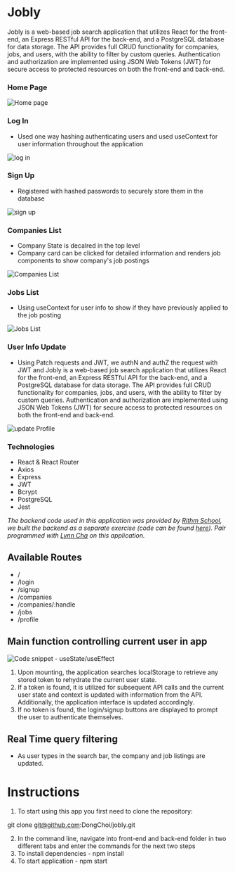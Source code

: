 # Jobly

Jobly is a web-based job search application that utilizes React for the front-end, an Express RESTful API for the back-end, and a PostgreSQL database for data storage. The API provides full CRUD functionality for companies, jobs, and users, with the ability to filter by custom queries. Authentication and authorization are implemented using JSON Web Tokens (JWT) for secure access to protected resources on both the front-end and back-end.

### Home Page

![Home page](./public/screenshots/HomePage.png "Homepage")

### Log In
- Used one way hashing authenticating users and used useContext for user information throughout the application


![log in ](./public/screenshots/Login.png "Log in")

### Sign Up
- Registered with hashed passwords to securely store them in the database


![sign up](./public/screenshots/SignUp.png "Sign up")

### Companies List
- Company State is decalred in the top level
- Company card can be clicked for detailed information and renders job components to show company's job postings


![Companies List](./public/screenshots/CompaniesList.png "Companies List")

### Jobs List
- Using useContext for user info to show if they have previously applied to the job posting


![Jobs List](./public/screenshots/JobsList.png "Jobs List")



### User Info Update
- Using Patch requests and JWT, we authN and authZ the request with JWT and 
Jobly is a web-based job search application that utilizes React for the front-end, an Express RESTful API for the back-end, and a PostgreSQL database for data storage. The API provides full CRUD functionality for companies, jobs, and users, with the ability to filter by custom queries. Authentication and authorization are implemented using JSON Web Tokens (JWT) for secure access to protected resources on both the front-end and back-end.

![update Profile](./public/screenshots/updateProfileForm.png "update Profile")




### Technologies
- React & React Router
- Axios
- Express
- JWT
- Bcrypt
- PostgreSQL
- Jest

_The backend code used in this application was provided by [Rithm School](https://www.rithmschool.com/), we built the backend as a separate exercise (code can be found [here](https://github.com/DongChoi/express-jobly)). Pair programmed with [Lynn Cha](https://github.com/lynecha) on this application._

## Available Routes

- /
- /login
- /signup
- /companies
- /companies/:handle
- /jobs
- /profile

## Main function controlling current user in app

![Code snippet - useState/useEffect](./public/screenshots/AppStateAndUseEffect.png "Code snippet - useState/useEffect")


1. Upon mounting, the application searches localStorage to retrieve any stored token to rehydrate the current user state.
2. If a token is found, it is utilized for subsequent API calls and the current user state and context is updated with information from the API. Additionally, the application interface is updated accordingly.
3. If no token is found, the login/signup buttons are displayed to prompt the user to authenticate themselves.

## Real Time query filtering

- As user types in the search bar, the company and job listings are updated.

# Instructions
1. To start using this app you first need to clone the repository:

git clone git@github.com:DongChoi/jobly.git

2. In the command line, navigate into front-end and back-end folder 
   in two different tabs and enter the commands for the next two steps
3. To install dependencies - npm install
4. To start application - npm start
